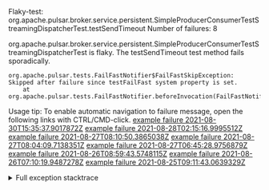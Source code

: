         
Flaky-test: org.apache.pulsar.broker.service.persistent.SimpleProducerConsumerTestStreamingDispatcherTest.testSendTimeout
Number of failures: 8

org.apache.pulsar.broker.service.persistent.SimpleProducerConsumerTestStreamingDispatcherTest is flaky. The testSendTimeout test method fails sporadically.

```
org.apache.pulsar.tests.FailFastNotifier$FailFastSkipException: Skipped after failure since testFailFast system property is set.
	at org.apache.pulsar.tests.FailFastNotifier.beforeInvocation(FailFastNotifier.java:88)

```

Usage tip: To enable automatic navigation to failure message, open the following links with CTRL/CMD-click.
[example failure 2021-08-30T15:35:37.9017872Z](https://github.com/apache/pulsar/runs/3463119398?check_suite_focus=true#step:9:2627)
[example failure 2021-08-28T02:15:16.9995512Z](https://github.com/apache/pulsar/runs/3448473880?check_suite_focus=true#step:9:1624)
[example failure 2021-08-27T08:10:50.3865038Z](https://github.com/apache/pulsar/runs/3440980370?check_suite_focus=true#step:9:1695)
[example failure 2021-08-27T08:04:09.7138351Z](https://github.com/apache/pulsar/runs/3440855241?check_suite_focus=true#step:9:1620)
[example failure 2021-08-27T06:45:28.9756879Z](https://github.com/apache/pulsar/runs/3440411158?check_suite_focus=true#step:9:1621)
[example failure 2021-08-26T08:59:43.5748115Z](https://github.com/apache/pulsar/runs/3430539961?check_suite_focus=true#step:9:2330)
[example failure 2021-08-26T07:10:19.9487278Z](https://github.com/apache/pulsar/runs/3429892136?check_suite_focus=true#step:9:1682)
[example failure 2021-08-25T09:11:43.0639329Z](https://github.com/apache/pulsar/runs/3420085427?check_suite_focus=true#step:10:1622)


<details>
<summary>Full exception stacktrace</summary>
<code><pre>
org.apache.pulsar.tests.FailFastNotifier$FailFastSkipException: Skipped after failure since testFailFast system property is set.
	at org.apache.pulsar.tests.FailFastNotifier.beforeInvocation(FailFastNotifier.java:88)

</pre></code>
</details>

